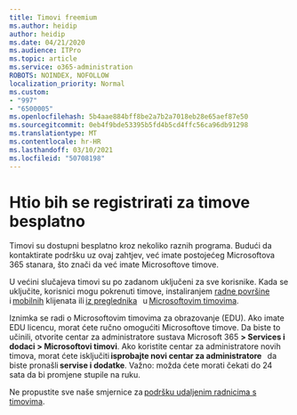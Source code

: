 ```yaml
---
title: Timovi freemium
ms.author: heidip
author: heidip
ms.date: 04/21/2020
ms.audience: ITPro
ms.topic: article
ms.service: o365-administration
ROBOTS: NOINDEX, NOFOLLOW
localization_priority: Normal
ms.custom:
- "997"
- "6500005"
ms.openlocfilehash: 5b4aae884bff8be2a7b2a7018eb28e65aef87e50
ms.sourcegitcommit: 0eb4f9bde53395b5fd4b5cd4ffc56ca96db91298
ms.translationtype: MT
ms.contentlocale: hr-HR
ms.lasthandoff: 03/10/2021
ms.locfileid: "50708198"
---
```

# <a name="id-like-to-sign-up-for-teams-for-free"></a>Htio bih se registrirati za timove besplatno

Timovi su dostupni besplatno kroz nekoliko raznih programa. Budući da kontaktirate podršku uz ovaj zahtjev, već imate postojećeg Microsoftova 365 stanara, što znači da već imate Microsoftove timove.

U većini slučajeva timovi su po zadanom uključeni za sve korisnike. Kada se uključite, korisnici mogu pokrenuti timove, instaliranjem [radne površine](https://docs.microsoft.com/MicrosoftTeams/get-clients#desktop-client)   i [mobilnih](https://docs.microsoft.com/MicrosoftTeams/get-clients#mobile-clients) klijenata ili [iz preglednika](https://dos.microsoft.com/MicrosoftTeams/get-clients#web-client)   u [Microsoftovim timovima](https://www.microsoft.com/microsoft-teams/teams-for-work).

Iznimka se radi o Microsoftovim timovima za obrazovanje (EDU). Ako imate EDU licencu, morat ćete ručno omogućiti Microsoftove timove. Da biste to učinili, otvorite centar za administratore sustava Microsoft 365 **> Services i dodaci > Microsoftovi timovi**. Ako koristite centar za administratore novih timova, morat ćete isključiti **isprobajte novi centar za administratore**   da biste pronašli **servise i dodatke**. Važno: možda ćete morati čekati do 24 sata da bi promjene stupile na ruku.

Ne propustite sve naše smjernice za [podršku udaljenim radnicima s timovima](https://docs.microsoft.com/MicrosoftTeams/support-remote-work-with-teams).
